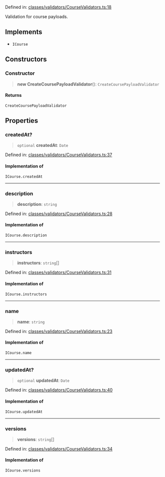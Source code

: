 Defined in: [classes/validators/CourseValidators.ts:18](https://github.com/continuousactivelearning/cal/blob/30fc76483b4a27a3eb2e18b9977ba472853191ce/backend/src/modules/courses/classes/validators/CourseValidators.ts#L18)

Validation for course payloads.

## Implements

- `ICourse`

## Constructors

### Constructor

> **new CreateCoursePayloadValidator**(): `CreateCoursePayloadValidator`

#### Returns

`CreateCoursePayloadValidator`

## Properties

### createdAt?

> `optional` **createdAt**: `Date`

Defined in: [classes/validators/CourseValidators.ts:37](https://github.com/continuousactivelearning/cal/blob/30fc76483b4a27a3eb2e18b9977ba472853191ce/backend/src/modules/courses/classes/validators/CourseValidators.ts#L37)

#### Implementation of

`ICourse.createdAt`

***

### description

> **description**: `string`

Defined in: [classes/validators/CourseValidators.ts:28](https://github.com/continuousactivelearning/cal/blob/30fc76483b4a27a3eb2e18b9977ba472853191ce/backend/src/modules/courses/classes/validators/CourseValidators.ts#L28)

#### Implementation of

`ICourse.description`

***

### instructors

> **instructors**: `string`[]

Defined in: [classes/validators/CourseValidators.ts:31](https://github.com/continuousactivelearning/cal/blob/30fc76483b4a27a3eb2e18b9977ba472853191ce/backend/src/modules/courses/classes/validators/CourseValidators.ts#L31)

#### Implementation of

`ICourse.instructors`

***

### name

> **name**: `string`

Defined in: [classes/validators/CourseValidators.ts:23](https://github.com/continuousactivelearning/cal/blob/30fc76483b4a27a3eb2e18b9977ba472853191ce/backend/src/modules/courses/classes/validators/CourseValidators.ts#L23)

#### Implementation of

`ICourse.name`

***

### updatedAt?

> `optional` **updatedAt**: `Date`

Defined in: [classes/validators/CourseValidators.ts:40](https://github.com/continuousactivelearning/cal/blob/30fc76483b4a27a3eb2e18b9977ba472853191ce/backend/src/modules/courses/classes/validators/CourseValidators.ts#L40)

#### Implementation of

`ICourse.updatedAt`

***

### versions

> **versions**: `string`[]

Defined in: [classes/validators/CourseValidators.ts:34](https://github.com/continuousactivelearning/cal/blob/30fc76483b4a27a3eb2e18b9977ba472853191ce/backend/src/modules/courses/classes/validators/CourseValidators.ts#L34)

#### Implementation of

`ICourse.versions`
